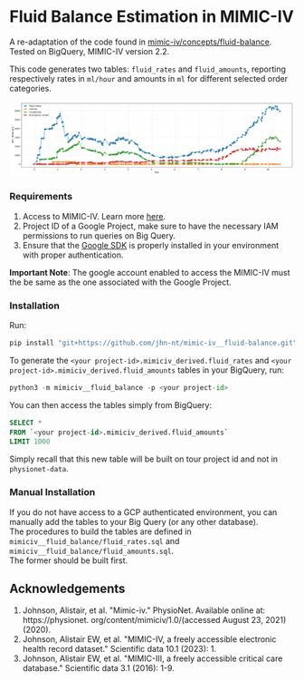 # Fluid Balance Estimation in MIMIC-IV
A re-adaptation of the code found in [mimic-iv/concepts/fluid-balance](https://github.com/MIT-LCP/mimic-code/tree/fluid-balance/mimic-iv/concepts/fluid-balance).  
Tested on BigQuery, MIMIC-IV version 2.2.

This code generates two tables: `fluid_rates` and `fluid_amounts`, reporting respectively rates in `ml/hour` and amounts in `ml` for different selected order categories.

![overview](img/overview.png)


### Requirements
1. Access to MIMIC-IV. Learn more [here](https://mimic.mit.edu/docs/gettingstarted/).
2. Project ID of a Google Project, make sure to have the necessary IAM permissions to run queries on Big Query.
3. Ensure that the [Google SDK](https://cloud.google.com/sdk?hl=it) is properly installed in your environment with proper authentication.

__Important Note__: The google account enabled to access the MIMIC-IV must the be same as the one associated with the Google Project.

### Installation 
Run:   
```python
pip install "git+https://github.com/jhn-nt/mimic-iv__fluid-balance.git"
```

To generate the `<your project-id>.mimiciv_derived.fluid_rates` and `<your project-id>.mimiciv_derived.fluid_amounts`  tables in your BigQuery, run:
```python
python3 -m mimiciv__fluid_balance -p <your project-id>
```

You can then access the tables simply from BigQuery:
```sql
SELECT *
FROM `<your project-id>.mimiciv_derived.fluid_amounts`
LIMIT 1000
```
Simply recall that this new table will be built on tour project id and not in `physionet-data`.

### Manual Installation
If you do not have access to a GCP authenticated environment, you can manually add the tables to your Big Query (or any other database).   
The procedures to build the tables are defined in `mimiciv__fluid_balance/fluid_rates.sql` and  `mimiciv__fluid_balance/fluid_amounts.sql`.  
The former should be built first.


## Acknowledgements
1. Johnson, Alistair, et al. "Mimic-iv." PhysioNet. Available online at: https://physionet. org/content/mimiciv/1.0/(accessed August 23, 2021) (2020).  
2. Johnson, Alistair EW, et al. "MIMIC-IV, a freely accessible electronic health record dataset." Scientific data 10.1 (2023): 1.
3. Johnson, Alistair EW, et al. "MIMIC-III, a freely accessible critical care database." Scientific data 3.1 (2016): 1-9.